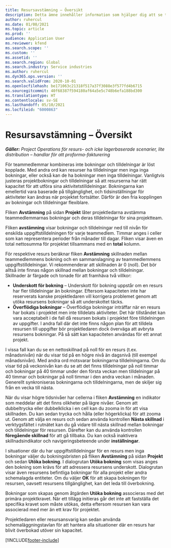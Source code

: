 ```yaml
---
title: Resursavstämning – Översikt
description: Detta ämne innehåller information som hjälper dig att se till att resursbokningar och tilldelningar för projekt justeras.
author: ruhercul
ms.date: 01/08/2021
ms.topic: article
ms.prod: ''
audience: Application User
ms.reviewer: kfend
ms.search.scope: ''
ms.custom: ''
ms.assetid: ''
ms.search.region: Global
ms.search.industry: Service industries
ms.author: ruhercul
ms.dyn365.ops.version: ''
ms.search.validFrom: 2020-10-01
ms.openlocfilehash: be171063c21318f517a37f3088e3f577fd4b6715
ms.sourcegitcommit: 40f68387f594180af64a5e5c748b6efa188bd300
ms.translationtype: HT
ms.contentlocale: sv-SE
ms.lasthandoff: 05/10/2021
ms.locfileid: "6000863"
---
```

# <a name="resource-reconciliation-overview"></a>Resursavstämning – Översikt

_**Gäller:** Project Operations för resurs- och icke lagerbaserade scenarier, lite distribution – handlar för att proforma-fakturering_

För teammedlemmar kombineras inte bokningar och tilldelningar är löst kopplade. Med andra ord kan resurser ha tilldelningar men inga inga bokningar, eller också kan de ha bokningar men inga tilldelningar. Vanligtvis justeras projektbokningar och tilldelningar så att resurserna har rätt kapacitet för att utföra sina aktivitetstilldelningar. Bokningarna kan emellertid vara baserade på tillgänglighet, och tidsinställningar för aktiviteter kan ändras när projektet fortsätter. Därför är den fria kopplingen av bokningar och tilldelningar flexiblare.

Fliken **Avstämning** på sidan **Projekt** låter projektledarna avstämma teammedlemmarnas bokningar och deras tilldelningar för sina projektteam.

Fliken **avstämning** visar bokningar och tilldelningar ned till nivån för enskilda uppgiftstilldelningen för varje teammedlem. Timmar anges i celler som kan representera perioder från månader till dagar. Fliken visar även en total nettosumma för projektet tillsammans med en **total** kolumn.

För respektive resurs beräknar fliken **Avstämning** skillnaden mellan teammedlemmens bokning och en sammanslagning av teammedlemmens uppgiftstilldelningar. Vi rekommenderar att skillnaden är 0 (noll). Det bör alltså inte finnas någon skillnad mellan bokningar och tilldelningar. Skillnader är färgade och tonade för att framhäva två villkor:

- **Underskott för bokning** – Underskott för bokning uppstår om en resurs har fler tilldelningar än bokningar. Eftersom kapaciteten inte har reserverats kanske projektledaren vill korrigera problemet genom att utöka resursens bokningar så att underskottet täcks.
- **Överflödiga bokningar** – Överflödiga bokningar inträffar när en resurs har bokats i projektet men inte tilldelats aktiviteter. Det här tillståndet kan vara acceptabelt i de fall då resursen bokats i projektet före tilldelningen av uppgifter. I andra fall där det inte finns någon plan för att tilldela resursen till uppgifter bör projektledaren dock överväga att avbryta resursens bokningar. På så sätt kan kapaciteten användas för ett annat projekt.

I vissa fall kan du se en nettoskillnad på noll för en resurs (t.ex. månadsnivån) när du visar tid på en högre nivå än dagsnivå (till exempel månadsnivån). Med andra ord motsvarar bokningarna tilldelningarna. Om du visar tid på veckonivån kan du se att det finns tilldelningar på noll timmar och bokningar på 40 timmar under den första veckan men tilldelningar på 40 timmar och bokningar på noll timmar i den andra veckan i månaden. Generellt synkroniseras bokningarna och tilldelningarna, men de skiljer sig från en vecka till nästa.

När du visar högre tidsnivåer har cellerna i fliken **Avstämning** en indikator som meddelar att det finns olikheter på lägre nivåer. Genom att dubbeltrycka eller dubbelklicka i en cell kan du zooma in för att visa skillnaden. Du kan sedan trycka och hålla (eller högerklicka) för att zooma ut. Genom att välja en resurs och sedan använda kontrollen **Nästa skillnad** i verktygsfältet i rutnätet kan du gå vidare till nästa skillnad mellan bokningar och tilldelningar för resursen. Därefter kan du använda kontrollen **föregående skillnad** för att gå tillbaka. Du kan också inaktivera skillnadsindikator och navigeringsbeteende under **inställningar**.

I situationer där du har uppgiftstilldelningar för en resurs men inga bokningar väljer du bokningsbristen på fliken **Avstämning** på sidan **Projekt** och sedan **Utöka bokning**. I dialogrutan **Utöka bokning** som visas anges den bokning som krävs för att adressera resursens underskott. Dialogrutan visar även resursens befintliga bokningar för alla projekt eller andra schemalagda entiteter. Om du väljer **OK** för att skapa bokningen för resursen, oavsett resursens tillgänglighet, kan det leda till överbokning.

Bokningar som skapas genom åtgärden **Utöka bokning** associeras med det primära projektkravet. När ett tillägg initieras går det inte att fastställa det specifika kravet som måste utökas, detta eftersom resursen kan vara associerad med mer än ett krav för projektet.

Projektledaren eller resursansvarig kan sedan använda schemaläggningstavlan för att hantera alla situationer där en resurs har blivit överbokad utöver sin kapacitet.


[!INCLUDE[footer-include](../includes/footer-banner.md)]